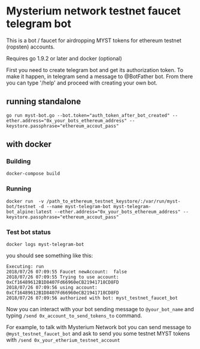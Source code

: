 # Mysterium network testnet faucet telegram bot

This is a bot / faucet for airdropping MYST tokens for ethereum testnet (ropsten) accounts.

Requires go 1.9.2 or later and docker (optional)

First you need to create telegram bot and get its authorization token. To make it happen, in telegram send a message to @BotFather bot.
From there you can type '/help' and proceed with creating your own bot.

## running standalone
```
go run myst-bot.go --bot.token="auth_token_after_bot_created" --ether.address="0x_your_bots_ethereum_address" --keystore.passphrase="ethereum_accout_pass"
```

## with docker

### Building
```
docker-compose build
```
### Running
```
docker run  -v /path_to_ethereum_testnet_keystore/:/var/run/myst-bot/testnet -d --name myst-telegram-bot myst-telegram-bot_alpine:latest --ether.address="0x_your_bots_ethereum_address" --keystore.passphrase="ethereum_accout_pass"
```

### Test bot status
```
docker logs myst-telegram-bot
```

you should see something like this:
```
Executing: run
2018/07/26 07:09:55 Faucet newAccount:  false
2018/07/26 07:09:55 Trying to use account:  0xCf16489612B1D8407Fd66960eCB21941718CD8FD
2018/07/26 07:09:56 using account:  0xCf16489612B1D8407Fd66960eCB21941718CD8FD
2018/07/26 07:09:56 authorized with bot: myst_testnet_faucet_bot
```

Now you can interact with your bot sending message to `@your_bot_name` and typing `/send 0x_account_to_send_tokens_to` command.

For example, to talk with Mysterium Network bot you can send message to `@myst_testnet_faucet_bot`
 and ask to send you some testnet MYST tokens with `/send 0x_your_etherium_testnet_account`
